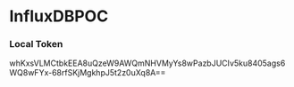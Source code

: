 # InfluxDBPOC

### Local Token

whKxsVLMCtbkEEA8uQzeW9AWQmNHVMyYs8wPazbJUCIv5ku8405ags6WQ8wFYx-68rfSKjMgkhpJ5t2z0uXq8A==
